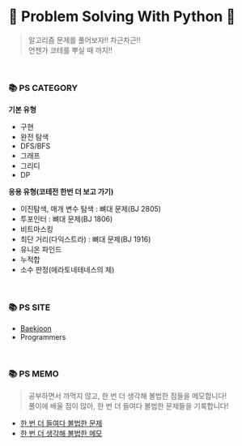 # 🤗 Problem Solving With Python 🤗
> 알고리즘 문제를 풀어보자!! 차근차근!!<br/>
> 언젠가 코테를 뿌실 때 까지!!

<br/>

### 📚 PS CATEGORY
**기본 유형**

- 구현
- 완전 탐색
- DFS/BFS
- 그래프
- 그리디
- DP

**응용 유형(코테전 한번 더 보고 가기)**

- 이진탐색, 매개 변수 탐색 : 뼈대 문제(BJ 2805)
- 투포인터 : 뼈대 문제(BJ 1806)
- 비트마스킹
- 최단 거리(다익스트라) : 뼈대 문제(BJ 1916)
- 유니온 파인드
- 누적합
- 소수 판정(에라토네테네스의 체)

</br>

### 📚 PS SITE
- <a href="https://www.acmicpc.net/user/jsb100800"/>Baekjoon</a>
- Programmers

</br>

### 📚 PS MEMO
> 공부하면서 까먹지 않고, 한 번 더 생각해 볼법한 점들을 메모합니다!<br/>
> 풀이에 배울 점이 많아, 한 번 더 들여다 볼법한 문제들을 기록합니다!
- <a href="https://cooing-delivery-882.notion.site/4a7b13aefac94814a6e0f70620b2214d"/>한 번 더 들여다 볼법한 문제</a>
- <a href="https://cooing-delivery-882.notion.site/4c2dcdb76b464e09b33652b629d8f538"/>한 번 더 생각해 볼법한 메모</a>





